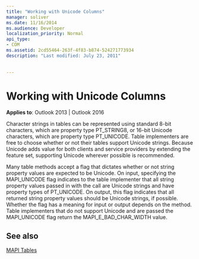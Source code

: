 ```yaml
---
title: "Working with Unicode Columns"
manager: soliver
ms.date: 11/16/2014
ms.audience: Developer
localization_priority: Normal
api_type:
- COM
ms.assetid: 2cd55464-263f-4f83-b874-524271773934
description: "Last modified: July 23, 2011"
 
 
---
```


# Working with Unicode Columns

  
  
**Applies to**: Outlook 2013 | Outlook 2016 
  
Character strings in tables can be represented using standard 8-bit characters, which are property type PT_STRING8, or 16-bit Unicode characters, which are property type PT_UNICODE. Table implementers are free to choose whether or not their tables support Unicode strings. Because Unicode adds value for both clients and service providers by extending the feature set, supporting Unicode wherever possible is recommended. 
  
Many table methods accept a flag that dictates whether or not string property values are expected to be Unicode. On input, specifying the MAPI_UNICODE flag indicates to the table implementer that all string property values passed in with the call are Unicode strings and have property types of PT_UNICODE. On output, this flag indicates that all returned string property values should be Unicode strings, if possible. Whether the flag has a meaning for input or output depends on the method. Table implementers that do not support Unicode and are passed the MAPI_UNICODE flag return the MAPI_E_BAD_CHAR_WIDTH value.
  
## See also



[MAPI Tables](mapi-tables.md)

